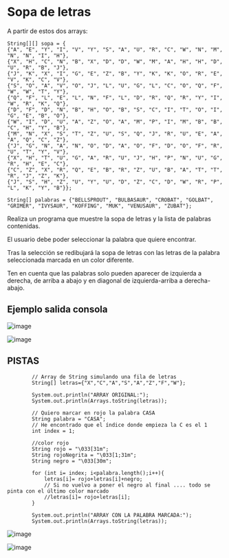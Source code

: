 # Sopa de letras
A partir de estos dos arrays:
```
String[][] sopa = {
{"A", "E", "Y", "I", "V", "Y", "S", "A", "U", "R", "C", "W", "N", "M", "N", "N", "I", "H"},
{"X", "H", "C", "N", "B", "X", "D", "D", "W", "M", "A", "H", "H", "D", "U", "R", "B", "J"},
{"J", "K", "X", "I", "G", "E", "Z", "B", "Y", "K", "K", "O", "R", "E", "V", "K", "C", "V"},
{"S", "O", "A", "V", "O", "J", "L", "U", "G", "L", "C", "O", "Q", "F", "W", "W", "T", "Y"},
{"Q", "F", "L", "E", "L", "N", "F", "L", "D", "R", "Q", "R", "Y", "I", "W", "R", "K", "Q"},
{"D", "F", "D", "N", "B", "H", "O", "B", "S", "C", "I", "T", "O", "I", "G", "E", "B", "O"},
{"W", "I", "D", "U", "A", "Z", "O", "A", "M", "P", "I", "M", "B", "B", "C", "H", "Y", "B"},
{"M", "N", "X", "S", "T", "Z", "U", "S", "Q", "J", "R", "U", "E", "A", "A", "Q", "C", "Z"},
{"J", "G", "N", "A", "N", "O", "D", "A", "O", "F", "D", "O", "F", "R", "U", "T", "Y", "V"},
{"X", "H", "T", "U", "G", "A", "R", "U", "J", "H", "P", "N", "U", "G", "R", "H", "E", "C"},
{"C", "Z", "X", "R", "Q", "E", "B", "R", "Z", "U", "B", "A", "T", "T", "R", "J", "Z", "K"},
{"J", "S", "H", "Z", "U", "Y", "U", "D", "Z", "C", "D", "W", "R", "P", "L", "K", "Y", "B"}};

String[] palabras = {"BELLSPROUT", "BULBASAUR", "CROBAT", "GOLBAT", "GRIMER", "IVYSAUR", "KOFFING", "MUK", "VENUSAUR", "ZUBAT"};
```

Realiza un programa que muestre la sopa de letras y la lista de palabras contenidas. 

El usuario debe poder seleccionar la palabra que quiere encontrar. 

Tras la selección se redibujará la sopa de letras con las letras de la palabra seleccionada marcada en un color diferente. 

Ten en cuenta que las palabras solo pueden aparecer de izquierda a derecha, de arriba a abajo y en diagonal de izquierda-arriba a derecha-abajo.

## Ejemplo salida consola
![image](https://github.com/profeMelola/Programacion-04-2023-24/assets/91023374/9b61aec9-2922-482e-ab02-65288edbbae2)

![image](https://github.com/profeMelola/Programacion-04-2023-24/assets/91023374/4c70ee8b-cca3-4a38-8fbe-bbd58c6a6b43)

## PISTAS

```
        // Array de String simulando una fila de letras
        String[] letras={"X","C","A","S","A","Z","F","W"};
        
        System.out.println("ARRAY ORIGINAL:");
        System.out.println(Arrays.toString(letras));
        
        // Quiero marcar en rojo la palabra CASA
        String palabra = "CASA";
        // He encontrado que el índice donde empieza la C es el 1
        int index = 1;
        
        //color rojo
        String rojo = "\033[31m"; 
        String rojoNegrita = "\033[1;31m";
        String negro = "\033[30m"; 
        
        for (int i= index; i<palabra.length();i++){
            letras[i]= rojo+letras[i]+negro;
            // Si no vuelvo a poner el negro al final .... todo se pinta con el último color marcado
            //letras[i]= rojo+letras[i];
        }
        
        System.out.println("ARRAY CON LA PALABRA MARCADA:");
        System.out.println(Arrays.toString(letras));
```

![image](https://github.com/profeMelola/Programacion-04-2023-24/assets/91023374/fe9e6e67-9e16-4092-b4cb-510cb93f0d0c)

![image](https://github.com/profeMelola/Programacion-04-2023-24/assets/91023374/4083f53d-2aa4-466c-a048-10400455de3b)
